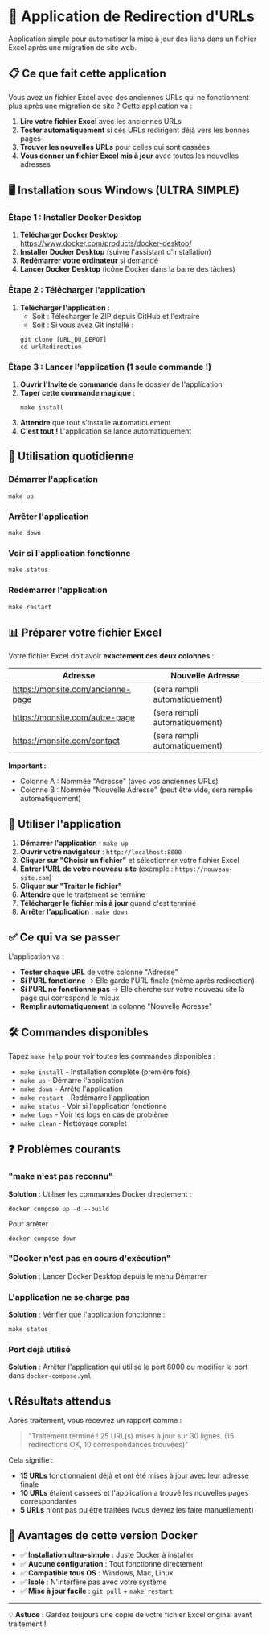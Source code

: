 # 🔄 Application de Redirection d'URLs

Application simple pour automatiser la mise à jour des liens dans un fichier Excel après une migration de site web.

## 📋 Ce que fait cette application

Vous avez un fichier Excel avec des anciennes URLs qui ne fonctionnent plus après une migration de site ? Cette application va :

1. **Lire votre fichier Excel** avec les anciennes URLs
2. **Tester automatiquement** si ces URLs redirigent déjà vers les bonnes pages
3. **Trouver les nouvelles URLs** pour celles qui sont cassées
4. **Vous donner un fichier Excel mis à jour** avec toutes les nouvelles adresses

## 🖥️ Installation sous Windows (ULTRA SIMPLE)

### Étape 1 : Installer Docker Desktop

1. **Télécharger Docker Desktop** : https://www.docker.com/products/docker-desktop/
2. **Installer Docker Desktop** (suivre l'assistant d'installation)
3. **Redémarrer votre ordinateur** si demandé
4. **Lancer Docker Desktop** (icône Docker dans la barre des tâches)

### Étape 2 : Télécharger l'application

1. **Télécharger l'application** :
   - Soit : Télécharger le ZIP depuis GitHub et l'extraire
   - Soit : Si vous avez Git installé :
   ```
   git clone [URL_DU_DEPOT]
   cd urlRedirection
   ```

### Étape 3 : Lancer l'application (1 seule commande !)

1. **Ouvrir l'Invite de commande** dans le dossier de l'application
2. **Taper cette commande magique** :
   ```
   make install
   ```
3. **Attendre** que tout s'installe automatiquement
4. **C'est tout !** L'application se lance automatiquement

## 🚀 Utilisation quotidienne

### Démarrer l'application
```
make up
```

### Arrêter l'application
```
make down
```

### Voir si l'application fonctionne
```
make status
```

### Redémarrer l'application
```
make restart
```

## 📊 Préparer votre fichier Excel

Votre fichier Excel doit avoir **exactement ces deux colonnes** :

| Adresse | Nouvelle Adresse |
|---------|------------------|
| https://monsite.com/ancienne-page | (sera rempli automatiquement) |
| https://monsite.com/autre-page | (sera rempli automatiquement) |
| https://monsite.com/contact | (sera rempli automatiquement) |

**Important :**
- Colonne A : Nommée "Adresse" (avec vos anciennes URLs)
- Colonne B : Nommée "Nouvelle Adresse" (peut être vide, sera remplie automatiquement)

## 🎯 Utiliser l'application

1. **Démarrer l'application** : `make up`
2. **Ouvrir votre navigateur** : `http://localhost:8000`
3. **Cliquer sur "Choisir un fichier"** et sélectionner votre fichier Excel
4. **Entrer l'URL de votre nouveau site** (exemple : `https://nouveau-site.com`)
5. **Cliquer sur "Traiter le fichier"**
6. **Attendre** que le traitement se termine
7. **Télécharger le fichier mis à jour** quand c'est terminé
8. **Arrêter l'application** : `make down`

## ✅ Ce qui va se passer

L'application va :
- **Tester chaque URL** de votre colonne "Adresse"
- **Si l'URL fonctionne** → Elle garde l'URL finale (même après redirection)
- **Si l'URL ne fonctionne pas** → Elle cherche sur votre nouveau site la page qui correspond le mieux
- **Remplir automatiquement** la colonne "Nouvelle Adresse"

## 🛠️ Commandes disponibles

Tapez `make help` pour voir toutes les commandes disponibles :

- `make install` - Installation complète (première fois)
- `make up` - Démarre l'application
- `make down` - Arrête l'application
- `make restart` - Redémarre l'application
- `make status` - Voir si l'application fonctionne
- `make logs` - Voir les logs en cas de problème
- `make clean` - Nettoyage complet

## ❓ Problèmes courants

### "make n'est pas reconnu"
**Solution** : Utiliser les commandes Docker directement :
```
docker compose up -d --build
```
Pour arrêter :
```
docker compose down
```

### "Docker n'est pas en cours d'exécution"
**Solution** : Lancer Docker Desktop depuis le menu Démarrer

### L'application ne se charge pas
**Solution** : Vérifier que l'application fonctionne :
```
make status
```

### Port déjà utilisé
**Solution** : Arrêter l'application qui utilise le port 8000 ou modifier le port dans `docker-compose.yml`

## 📞 Résultats attendus

Après traitement, vous recevrez un rapport comme :
> "Traitement terminé ! 25 URL(s) mises à jour sur 30 lignes. (15 redirections OK, 10 correspondances trouvées)"

Cela signifie :
- **15 URLs** fonctionnaient déjà et ont été mises à jour avec leur adresse finale
- **10 URLs** étaient cassées et l'application a trouvé les nouvelles pages correspondantes
- **5 URLs** n'ont pas pu être traitées (vous devrez les faire manuellement)

## 🎉 Avantages de cette version Docker

- ✅ **Installation ultra-simple** : Juste Docker à installer
- ✅ **Aucune configuration** : Tout fonctionne directement
- ✅ **Compatible tous OS** : Windows, Mac, Linux
- ✅ **Isolé** : N'interfère pas avec votre système
- ✅ **Mise à jour facile** : `git pull` + `make restart`

---

💡 **Astuce** : Gardez toujours une copie de votre fichier Excel original avant traitement !

